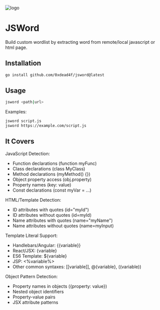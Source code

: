 ![logo](https://i.ibb.co.com/MD82dxv3/image-2025-02-14-18-46-19.png)

# JSWord

Build custom wordlist by extracting word from remote/local javascript or html page.

## Installation

```bash
go install github.com/0xdead4f/jsword@latest
```

## Usage

```bash
jsword <path|url>
```

Examples:
```bash
jsword script.js
jsword https://example.com/script.js
```

## It Covers

JavaScript Detection:
- Function declarations (function myFunc)
- Class declarations (class MyClass)
- Method declarations (myMethod() {})
- Object property access (obj.property)
- Property names (key: value)
- Const declarations (const myVar = ...)

HTML/Template Detection:
- ID attributes with quotes (id="myId")
- ID attributes without quotes (id=myId)
- Name attributes with quotes (name="myName")
- Name attributes without quotes (name=myInput)

Template Literal Support:
- Handlebars/Angular: {{variable}}
- React/JSX: {variable}
- ES6 Template: ${variable}
- JSP: <%variable%>
- Other common syntaxes: [[variable]], @{variable}, ((variable))

Object Pattern Detection:
- Property names in objects ({property: value})
- Nested object identifiers
- Property-value pairs
- JSX attribute patterns

